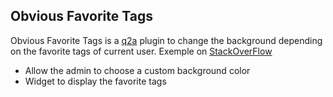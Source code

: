 Obvious Favorite Tags
---------------------
Obvious Favorite Tags is a [q2a](http://www.question2answer.org) plugin to change the background depending on the favorite tags of current user.
Exemple on [StackOverFlow](http://stackoverflow.com)

- Allow the admin to choose a custom background color
- Widget to display the favorite tags